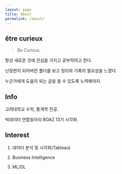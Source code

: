 ```yaml
---
layout: page
title: About
permalink: /about/
---
```


## être curieux

>Be Curious.

항상 새로운 것에 관심을 가지고 공부하려고 한다.

난장판이 되어버린 폴더를 보고 정리와 기록의 필요성을 느꼈다.

누군가에게 도움이 되는 글을 쓸 수 있도록 노력해야지.

## Info

고려대학교 수학, 통계학 전공.

빅데이터 연합동아리 BOAZ 13기 시각화.

## Interest

1. 데이터 분석 및 시각화(Tableau)

2. Business Intelligence

3. ML/DL
